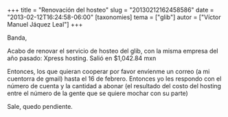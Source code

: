 +++
title = "Renovación del hosteo"
slug = "20130212162458586"
date = "2013-02-12T16:24:58-06:00"
[taxonomies]
tema = ["glib"]
autor = ["Víctor Manuel Jáquez Leal"]
+++

Banda,

Acabo de renovar el servicio de hosteo del glib, con la misma empresa
del año pasado: Xpress hosting. Salió en $1,042.84 mxn

Entonces, los que quieran cooperar por favor envíenme un correo (a mi
cuentorra de gmail) hasta el 16 de febrero. Entonces yo les respondo con
el número de cuenta y la cantidad a abonar (el resultado del costo del
hosting entre el número de la gente que se quiere mochar con su parte)

Sale, quedo pendiente.
